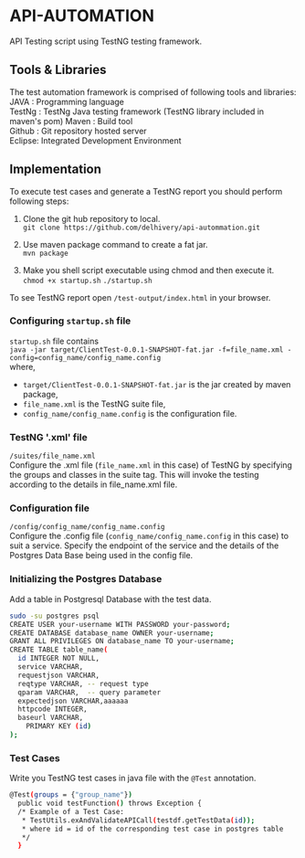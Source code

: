 API-AUTOMATION
==============

API Testing script using TestNG testing framework.

## Tools & Libraries
The test automation framework is comprised of following tools and libraries: <br />
JAVA   : Programming language  
TestNg : TestNg Java testing framework (TestNG library included in maven's pom)
Maven  : Build tool <br />
Github : Git repository hosted server  
Eclipse: Integrated Development Environment 

## Implementation
To execute test cases and generate a TestNG report you should perform following steps:

1. Clone the git hub repository to local.<br />
`git clone https://github.com/delhivery/api-autommation.git`

2. Use maven package command to create a fat jar.<br/>
`mvn package`

3. Make you shell script executable using chmod and then execute it.<br/>
`chmod +x startup.sh`
`./startup.sh`

To see TestNG report open `/test-output/index.html` in your browser.

### Configuring `startup.sh` file
`startup.sh` file contains <br />
`java -jar target/ClientTest-0.0.1-SNAPSHOT-fat.jar -f=file_name.xml -config=config_name/config_name.config`<br/> where,
* `target/ClientTest-0.0.1-SNAPSHOT-fat.jar` is the jar created by maven package,<br />
* `file_name.xml` is the TestNG suite file,<br />
* `config_name/config_name.config` is the configuration file.

### TestNG '.xml' file
`/suites/file_name.xml` <br />
Configure the .xml file (`file_name.xml` in this case) of TestNG by specifying the groups and classes in the suite tag. This will invoke the testing according to the details in file_name.xml file.

### Configuration file 
`/config/config_name/config_name.config` <br />
Configure the .config file (`config_name/config_name.config` in this case) to suit a service. Specify the endpoint of the service and the details of the Postgres Data Base being used in the config file.

### Initializing the Postgres Database
Add a table in Postgresql Database with the test data.
```bash
sudo -su postgres psql
CREATE USER your-username WITH PASSWORD your-password;
CREATE DATABASE database_name OWNER your-username;
GRANT ALL PRIVILEGES ON database_name TO your-username;
CREATE TABLE table_name(
  id INTEGER NOT NULL,
  service VARCHAR,
  requestjson VARCHAR,
  reqtype VARCHAR, -- request type
  qparam VARCHAR,  -- query parameter
  expectedjson VARCHAR,aaaaaa
  httpcode INTEGER,
  baseurl VARCHAR,
    PRIMARY KEY (id)
);
```

### Test Cases
Write you TestNG test cases in java file with the `@Test` annotation.
```bash
@Test(groups = {"group_name"})
  public void testFunction() throws Exception {
  /* Example of a Test Case:
   * TestUtils.exAndValidateAPICall(testdf.getTestData(id));
   * where id = id of the corresponding test case in postgres table
   */
  }
```

